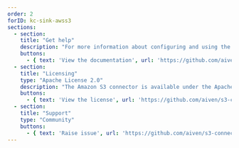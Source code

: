 ```yaml
---
order: 2
forID: kc-sink-awss3
sections:
  - section:
    title: "Get help"
    description: "For more information about configuring and using the connector, see the documentation."
    buttons:
      - { text: 'View the documentation', url: 'https://github.com/aiven/s3-connector-for-apache-kafka' }
  - section:
    title: "Licensing"
    type: "Apache License 2.0"
    description: "The Amazon S3 connector is available under the Apache License 2.0 license."
    buttons:
      - { text: 'View the license', url: 'https://github.com/aiven/s3-connector-for-apache-kafka/blob/main/LICENSE' }
  - section:
    title: "Support"
    type: "Community"
    buttons:
      - { text: 'Raise issue', url: 'https://github.com/aiven/s3-connector-for-apache-kafka/issues' }
---
```

